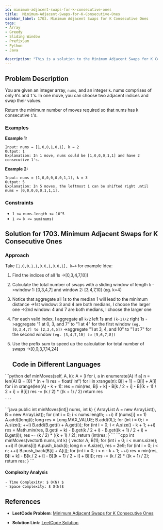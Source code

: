 ```yaml
---
id: minimum-adjacent-swaps-for-k-consecutive-ones
title:  Minimum-Adjacent-Swaps-for-K-Consecutive-Ones
sidebar_label: 1703. Minimum Adjacent Swaps for K Consecutive Ones
tags:
- Array
- Greedy
- Sliding Window
- PrefixSum
- Python
- Java

description: "This is a solution to the Minimum Adjacent Swaps for K Consecutive Ones problem on LeetCode."
---
```


## Problem Description
You are given an integer array, `nums`, and an integer `k`. nums comprises of only `0`'s and `1`'s. In one move, you can choose two adjacent indices and swap their values.

Return the minimum number of moves required so that nums has k consecutive `1`'s.

### Examples

**Example 1:**
```
Input: nums = [1,0,0,1,0,1], k = 2
Output: 1
Explanation: In 1 move, nums could be [1,0,0,0,1,1] and have 2 consecutive 1's.

```

**Example 2:**

```
Input: nums = [1,0,0,0,0,0,1,1], k = 3
Output: 5
Explanation: In 5 moves, the leftmost 1 can be shifted right until nums = [0,0,0,0,0,1,1,1].

```


### Constraints
- `1 <= nums.length <= 10^5`
- `1 <= k <= sum(nums)`

## Solution for 1703. Minimum Adjacent Swaps for K Consecutive Ones

### Approach 
Take `[1,0,0,1,1,0,0,1,0,0,1], k=4` for example
Idea:

1. Find the indices of all 1s
->[0,3,4,7,10])
2. Calculate the total number of swaps with a sliding window of length `k`
->window 1: [0,3,4,7] and window 2: [3,4,7,10] (eg. k=4)
3. Notice that aggregate all 1s to the median 1 will lead to the minimum distance
->1st window: 3 and 4 are both medians, I choose the larger one
->2nd window: 4 and 7 are both medians, I choose the larger one
4. For each valid index, I aggregate all `k/2` left 1s and `(k-1)/2` right 1s
->aggregate "1 at 0, 3, and 7" to "1 at 4" for the first window `(eg. [0,3,4,7] to [2,3,4,5])`
->aggregate "1 at 3, 4, and 10" to "1 at 7" for the second window `(eg. [3,4,7,10] to [5,6,7,8])`
5. Use the prefix sum to speed up the calculation for total number of swaps
->[0,0,3,7,14,24]


   ## Code in Different Languages
   <Tabs>
  <TabItem value="Python" label="Python">
  <SolutionAuthor name="@agarwalhimanshugaya"/>
   ```python
               def minMoves(self, A, k):
        A = [i for i, a in enumerate(A) if a]
        n = len(A)
        B = [0] * (n + 1)
        res = float('inf')
        for i in xrange(n):
            B[i + 1] = B[i] + A[i]
        for i in xrange(len(A) - k + 1):
            res = min(res, B[i + k] - B[k / 2 + i] - B[(k + 1) / 2 + i] + B[i])
        res -= (k / 2) * ((k + 1) / 2)
        return res

    ```

  </TabItem>
  <TabItem value="Java" label="Java">
  <SolutionAuthor name="@agarwalhimanshugaya"/>
   ```java
               public int minMoves(int[] nums, int k) {
        ArrayList<Long> A = new ArrayList<Long>(), B = new ArrayList<Long>();
        for (int i = 0; i < nums.length; ++i)
            if (nums[i] == 1)
                A.add((long)i);
        long res = Long.MAX_VALUE;
        B.add(0L);
        for (int i = 0; i < A.size(); ++i)
            B.add(B.get(i) + A.get(i));
        for (int i = 0; i <  A.size() - k + 1; ++i)
            res = Math.min(res, B.get(i + k) - B.get(k / 2 + i) - B.get((k + 1) / 2 + i) + B.get(i));
        res -= (k / 2) * ((k + 1) / 2);
        return (int)res;
    }
    ```

  </TabItem>
  <TabItem value="C++" label="C++">
  <SolutionAuthor name="@hiteshgahanolia"/>
   ```cpp
         int minMoves(vector<int>& nums, int k) {
        vector<long> A, B(1);
        for (int i = 0; i < nums.size(); ++i)
            if (nums[i])
                A.push_back(i);
        long n = A.size(), res = 2e9;
        for (int i = 0; i < n; ++i)
            B.push_back(B[i] + A[i]);
        for (int i = 0; i < n - k + 1; ++i)
            res = min(res, B[i + k] - B[k / 2 + i] - B[(k + 1) / 2 + i] + B[i]);
        res -= (k / 2) * ((k + 1) / 2);
        return res;
    }
    ```
</TabItem>
</Tabs>

  </TabItem>
</Tabs>

#### Complexity Analysis

    - Time Complexity: $ O(N) $ 
    - Space Complexity: $ O(N)$

## References

- **LeetCode Problem**: [ Minimum Adjacent Swaps for K Consecutive Ones](https://leetcode.com/problems/minimum-adjacent-swaps-for-k-consecutive-ones/description/)

- **Solution Link**: [LeetCode Solution](https://leetcode.com/problems/minimum-adjacent-swaps-for-k-consecutive-ones/solutions/)

